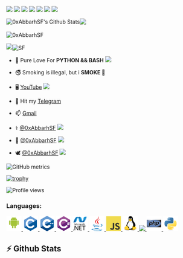 <img src="https://img.shields.io/badge/Linux-FCC624?style=for-the-badge&logo=linux&logoColor=black"> <img src="https://img.shields.io/badge/Debian-A81D33?style=for-the-badge&logo=debian&logoColor=white"> <img src="https://img.shields.io/badge/Android-3DDC84?style=for-the-badge&logo=android&logoColor=white">
 <img src="
https://img.shields.io/badge/Arch_Linux-1793D1?style=for-the-badge&logo=arch-linux&logoColor=white"> <img src=" https://img.shields.io/badge/Red%20Hat-EE0000?style=for-the-badge&logo=redhat&logoColor=white"> <img src="
https://img.shields.io/badge/Ubuntu-E95420?style=for-the-badge&logo=ubuntu&logoColor=white"> <img src="https://img.shields.io/badge/Windows-0078D6?style=for-the-badge&logo=windows&logoColor=white">



<img src="https://encrypted-tbn0.gstatic.com/images?q=tbn:ANd9GcS6JEjtmS20-l617RSDARFWPyZzE6_KfbQoJw&usqp=CAU">

<!--  <img alt="https://avatars.githubusercontent.com/u/67552744?v=4" width="150px" src="    priflr pic   " /> -->
<!--  <img src="https://github-readme-stats.anuraghazra1.vercel.app/api/top-langs/?username=0xAbbarhSF&hide=ruby,perl&hide_border=true" /> -->
<img align="left" alt="0xAbbarhSF's Github Stats" src="https://github-readme-stats.vercel.app/api?username=0xAbbarhSF&show_icons=true&hide_border=true&theme=chartreuse-dark" />



                

<p><img align="center" src="https://github-readme-streak-stats.herokuapp.com/?user=0xAbbarhSF&theme=chartreuse-dark" alt="0xAbbarhSF" /></p>
</p>
<p><img aligncentecer" src="https://github-profile-trophy.vercel.app/?username={0xAbbarhSF}</p>



</br>
<i>NightSighting 🕵️💻><br>
<href a="https://readme-jokes.vercel.app/api"><img align="center" src="https://readme-jokes.vercel.app/api" alt="SF"></a>

- 💌 Pure Love For **PYTHON && BASH** <img src="https://img.shields.io/badge/GNU%20Bash-4EAA25?style=for-the-badge&logo=GNU%20Bash&logoColor=white">

- 🚭 Smoking is illegal, but i **SMOKE 🤒** 

- 🖥️ [YouTube](https://m.youtube.com/channel/UCfibIPgqNCmm_3QgGLE9N3w) <img src="https://img.shields.io/badge/YouTube-FF0000?style=for-the-badge&logo=youtube&logoColor=white">

- 💬 Hit my [Telegram](https://t.me/AbbarhSF)

- 📫 [Gmail](starfordrapid@gmail.com)
  
- ⚕️ [@0xAbbarhSF](   ) <img src="https://img.shields.io/badge/Instagram-E4405F?style=for-the-badge&logo=instagram&logoColor=white">
  
- 💠 [@0xAbbarhSF](https://www.facebook.com/katokaari.kiarikari) <img src="https://img.shields.io/badge/Facebook-1877F2?style=for-the-badge&logo=facebook&logoColor=white">

- 🕊️ [@0xAbbarhSF](https://twitter.com/0xAbbarhSF) <img src="https://img.shields.io/badge/Twitter-1DA1F2?style=for-the-badge&logo=twitter&logoColor=white">



![GitHub metrics](https://metrics.lecoq.io/0xAbbarhSF)  

[![trophy](https://github-profile-trophy.vercel.app/?username=0xAbbarhSF)](https://github.com/ryo-ma/github-profile-trophy)

![Profile views](https://gpvc.arturio.dev/0xAbbarhSF)  

<h3 align="left">Languages:</h3>
<p align="left"> <a href="https://developer.android.com" target="_blank"> <img src="https://raw.githubusercontent.com/devicons/devicon/master/icons/android/android-original-wordmark.svg" alt="android" width="40" height="40"/> </a> <a href="https://www.cprogramming.com/" target="_blank"> <img src="https://raw.githubusercontent.com/devicons/devicon/master/icons/c/c-original.svg" alt="c" width="40" height="40"/> </a> <a href="https://www.w3schools.com/cpp/" target="_blank"> <img src="https://raw.githubusercontent.com/devicons/devicon/master/icons/cplusplus/cplusplus-original.svg" alt="cplusplus" width="40" height="40"/> </a> <a href="https://www.w3schools.com/cs/" target="_blank"> <img src="https://raw.githubusercontent.com/devicons/devicon/master/icons/csharp/csharp-original.svg" alt="csharp" width="40" height="40"/> </a> <a href="https://dotnet.microsoft.com/" target="_blank"> <img src="https://raw.githubusercontent.com/devicons/devicon/master/icons/dot-net/dot-net-original-wordmark.svg" alt="dotnet" width="40" height="40"/> </a> <a href="https://www.java.com" target="_blank"> <img src="https://raw.githubusercontent.com/devicons/devicon/master/icons/java/java-original.svg" alt="java" width="40" height="40"/> </a> <a href="https://developer.mozilla.org/en-US/docs/Web/JavaScript" target="_blank"> <img src="https://raw.githubusercontent.com/devicons/devicon/master/icons/javascript/javascript-original.svg" alt="javascript" width="40" height="40"/> </a> <a href="https://www.linux.org/" target="_blank"> <img src="https://raw.githubusercontent.com/devicons/devicon/master/icons/linux/linux-original.svg" alt="linux" width="40" height="40"/> </a> <a href="https://www.mathworks.com/" target="_blank"> <img src="https://raw.githubusercontent.com/simple-icons/simple-icons/master/icons/mathworks.svg width="40" height="40"/> </a> <a href="https://www.php.net" target="_blank"> <img src="https://raw.githubusercontent.com/devicons/devicon/master/icons/php/php-original.svg" alt="php" width="40" height="40"/> </a> <a href="https://www.python.org" target="_blank"> <img src="https://raw.githubusercontent.com/devicons/devicon/master/icons/python/python-original.svg" alt="python" width="40" height="40"/> </a> </p>

## :zap: Github Stats 

 
<!--
